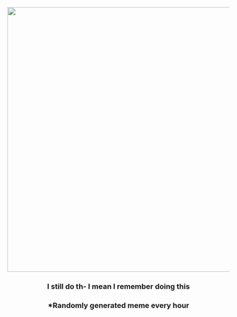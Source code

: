 <p align="center">
        <img src="https://i.redd.it/3jyc8743g5p81.gif" width="600" height="600">
        </p>
        <h3 align="center">I still do th- I mean I remember doing this</h3>
        <h3 align="center">*Randomly generated meme every hour</h3>
    